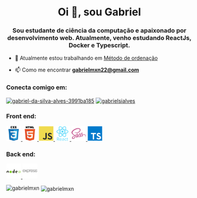 <h1 align="center">Oi 👋, sou Gabriel</h1>
<h3 align="center">Sou estudante de ciência da computação e apaixonado por desenvolvimento web. Atualmente, venho estudando ReactJs, Docker e Typescript.</h3>

- 🔭 Atualmente estou trabalhando em [Método de ordenação](https://imc-five.vercel.app/)

- 📫 Como me encontrar **gabrielmxn22@gmail.com**

<h3 align="left">Conecta comigo em:</h3>
<p align="left">
<a href="https://linkedin.com/in/gabriel-da-silva-alves-3991ba185" target="blank"><img align="center" src="https://raw.githubusercontent.com/rahuldkjain/github-profile-readme-generator/master/src/images/icons/Social/linked-in-alt.svg" alt="gabriel-da-silva-alves-3991ba185" height="30" width="40" /></a>
<a href="https://fb.com/gabrielsialves" target="blank"><img align="center" src="https://raw.githubusercontent.com/rahuldkjain/github-profile-readme-generator/master/src/images/icons/Social/facebook.svg" alt="gabrielsialves" height="30" width="40" /></a>
</p>

<h3 align="left">Front end:</h3>
<p align="left"> 
  <a href="https://www.w3schools.com/css/" target="_blank"> <img src="https://raw.githubusercontent.com/devicons/devicon/master/icons/css3/css3-original-wordmark.svg" alt="css3" width="40" height="40"/> </a>
  <a href="https://www.w3.org/html/" target="_blank"> <img src="https://raw.githubusercontent.com/devicons/devicon/master/icons/html5/html5-original-wordmark.svg" alt="html5" width="40" height="40"/> </a>
    <a href="https://developer.mozilla.org/en-US/docs/Web/JavaScript" target="_blank"> <img src="https://raw.githubusercontent.com/devicons/devicon/master/icons/javascript/javascript-original.svg" alt="javascript" width="40" height="40"/> </a>
  <a href="https://reactjs.org/" target="_blank"> <img src="https://raw.githubusercontent.com/devicons/devicon/master/icons/react/react-original-wordmark.svg" alt="react" width="40" height="40"/> </a>
  <a href="https://sass-lang.com" target="_blank"> <img src="https://raw.githubusercontent.com/devicons/devicon/master/icons/sass/sass-original.svg" alt="sass" width="40" height="40"/> </a> 
  <a href="https://www.typescriptlang.org/" target="_blank"> <img src="https://raw.githubusercontent.com/devicons/devicon/master/icons/typescript/typescript-original.svg" alt="typescript" width="40" height="40"/> </a>
</p>
<h3 align="left">Back end:</h3>
<p align="left">
  <a href="https://nodejs.org" target="_blank"> <img src="https://raw.githubusercontent.com/devicons/devicon/master/icons/nodejs/nodejs-original-wordmark.svg" alt="nodejs" width="40" height="40"/> </a>
  <a href="https://expressjs.com" target="_blank"> <img src="https://raw.githubusercontent.com/devicons/devicon/master/icons/express/express-original-wordmark.svg" alt="express" width="40" height="40"/> </a>
</p>

<p><img align="left" src="https://github-readme-stats.vercel.app/api/top-langs?username=gabrielmxn&show_icons=true&locale=en&layout=compact&theme=dracula" alt="gabrielmxn" /></p>

<p>&nbsp;<img align="center" src="https://github-readme-stats.vercel.app/api?username=gabrielmxn&show_icons=true&locale=en&theme=dracula" alt="gabrielmxn" /></p>
